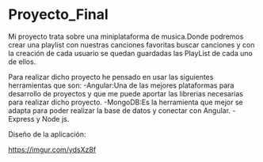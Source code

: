 # Proyecto_Final

Mi proyecto trata sobre una miniplataforma de musica.Donde podremos crear una playlist con nuestras canciones favoritas buscar canciones y
con la creación de cada usuario se quedan guardadas las PlayList de cada uno de ellos.

Para realizar dicho proyecto he pensado en usar las siguientes herramientas que son:
-Angular:Una de las mejores plataformas para desarrollo de proyectos y que me puede aportar las librerias necesarias para realizar dicho proyecto.
-MongoDB:Es la herramienta que mejor se adapta para poder realizar la base de datos y conectar con Angular.
-Express y Node js.
 
 Diseño de la aplicación:
 
 https://imgur.com/ydsXz8f
 
